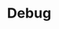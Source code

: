 ---
# metadata # 
title:  Debug
description: Troubleshoot pipelines using PachCTL to explore logged user events.
date: 
# taxonomy #
tags: 
series:
seriesPart:
weight: 10
---